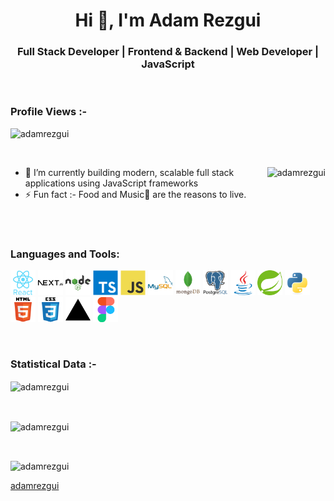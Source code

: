 <h1 align="center">Hi 👋, I'm Adam Rezgui</h1>
<h3 align="center">Full Stack Developer | Frontend & Backend | Web Developer | JavaScript</h3>

<br>

<p align="right">
  <h3>Profile Views :-</h3> 
  <img src="https://komarev.com/ghpvc/?username=adamrezgui&label=Profile%20views&color=0e75b6&style=flat"
    alt="adamrezgui" />
</p>

<br>

<p><img align="right" src="https://github.com/Adam-pw/Adam-pw/blob/main/animation_500_kxa883sd.gif" alt="adamrezgui" /></p>

- 🌱 I’m currently building modern, scalable full stack applications using JavaScript frameworks  
- ⚡ Fun fact :- Food and Music🎵 are the reasons to live.

<br>


<br>

<h3 align="left">Languages and Tools:</h3>
<p align="left">
  <a href="https://reactjs.org/" target="_blank"><img src="https://raw.githubusercontent.com/devicons/devicon/master/icons/react/react-original-wordmark.svg" alt="react" width="40" height="40"/></a>
  <a href="https://nextjs.org/" target="_blank"><img src="https://raw.githubusercontent.com/devicons/devicon/master/icons/nextjs/nextjs-original-wordmark.svg" alt="nextjs" width="40" height="40"/></a>
  <a href="https://nodejs.org/" target="_blank"><img src="https://raw.githubusercontent.com/devicons/devicon/master/icons/nodejs/nodejs-original-wordmark.svg" alt="nodejs" width="40" height="40"/></a>
  <a href="https://www.typescriptlang.org/" target="_blank"><img src="https://raw.githubusercontent.com/devicons/devicon/master/icons/typescript/typescript-original.svg" alt="typescript" width="40" height="40"/></a>
  <a href="https://www.javascript.com/" target="_blank"><img src="https://raw.githubusercontent.com/devicons/devicon/master/icons/javascript/javascript-original.svg" alt="javascript" width="40" height="40"/></a>
  <a href="https://www.mysql.com/" target="_blank"><img src="https://raw.githubusercontent.com/devicons/devicon/master/icons/mysql/mysql-original-wordmark.svg" alt="mysql" width="40" height="40"/></a>
  <a href="https://www.mongodb.com/" target="_blank"><img src="https://raw.githubusercontent.com/devicons/devicon/master/icons/mongodb/mongodb-original-wordmark.svg" alt="mongodb" width="40" height="40"/></a>
  <a href="https://www.postgresql.org/" target="_blank"><img src="https://raw.githubusercontent.com/devicons/devicon/master/icons/postgresql/postgresql-original-wordmark.svg" alt="postgresql" width="40" height="40"/></a>
  <a href="https://www.java.com/" target="_blank"><img src="https://raw.githubusercontent.com/devicons/devicon/master/icons/java/java-original.svg" alt="java" width="40" height="40"/></a>
  <a href="https://spring.io/projects/spring-boot" target="_blank"><img src="https://raw.githubusercontent.com/devicons/devicon/master/icons/spring/spring-original.svg" alt="springboot" width="40" height="40"/></a>
  <a href="https://www.python.org/" target="_blank"><img src="https://raw.githubusercontent.com/devicons/devicon/master/icons/python/python-original.svg" alt="python" width="40" height="40"/></a>
  <a href="https://developer.mozilla.org/en-US/docs/Web/HTML" target="_blank"><img src="https://raw.githubusercontent.com/devicons/devicon/master/icons/html5/html5-original-wordmark.svg" alt="html" width="40" height="40"/></a>
  <a href="https://developer.mozilla.org/en-US/docs/Web/CSS" target="_blank"><img src="https://raw.githubusercontent.com/devicons/devicon/master/icons/css3/css3-original-wordmark.svg" alt="css" width="40" height="40"/></a>
  <a href="https://vercel.com/" target="_blank"><img src="https://raw.githubusercontent.com/devicons/devicon/master/icons/vercel/vercel-original.svg" alt="vercel" width="40" height="40"/></a>
  <a href="https://figma.com/" target="_blank"><img src="https://raw.githubusercontent.com/devicons/devicon/master/icons/figma/figma-original.svg" alt="figma" width="40" height="40"/></a>
</p>


<br>

<h3>Statistical Data :-</h3>
<p><img align="center" src="https://github-readme-stats.vercel.app/api/top-langs?username=adamrezgui&show_icons=true&locale=en&bg_color=0d1117&text_color=ffffff&layout=compact" alt="adamrezgui"/></p>

<br>

<p><img align="center" src="https://github-readme-stats.vercel.app/api?username=adamrezgui&show_icons=true&locale=en&bg_color=0d1117&text_color=ffffff" alt="adamrezgui"/></p>

<br>

<p><img align="center" src="https://github-readme-streak-stats.herokuapp.com/?user=adamrezgui&theme=dark&background=0d1117&date_format=M%20j%5B%2C%20Y%5D" alt="adamrezgui" /></p>


[adamrezgui](https://github.com/Rezgui-A/)
